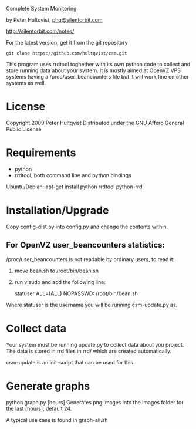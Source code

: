 Complete System Monitoring

by Peter Hultqvist, phq@silentorbit.com

http://silentorbit.com/notes/

For the latest version, get it from the git repository

	git clone https://github.com/hultqvist/csm.git

This program uses rrdtool toghether with its own python code to collect and store running data about your system.
It is mostly aimed at OpenVZ VPS systems having a /proc/user_beancounters file but it will work fine on other systems as well.

# License

Copyright 2009 Peter Hultqvist
Distributed under the GNU Affero General Public License

# Requirements

 * python
 * rrdtool, both command line and python bindings
	
Ubuntu/Debian: apt-get install python rrdtool python-rrd

# Installation/Upgrade

Copy config-dist.py into config.py and change the contents within.

## For OpenVZ user_beancounters statistics:

/proc/user_beancounters is not readable by ordinary users, to read it:

1. move bean.sh to /root/bin/bean.sh

2. run visudo and add the following line:

	statuser            ALL=(ALL)       NOPASSWD: /root/bin/bean.sh

Where statuser is the username you will be running csm-update.py as.

# Collect data

Your system must be running update.py to collect data about you project.
The data is stored in rrd files in rrd/ which are created automatically.
	
csm-update is an init-script that can be used for this.

# Generate graphs

python graph.py [hours]
Generates png images into the images folder for the last [hours], default 24.

A typical use case is found in graph-all.sh
